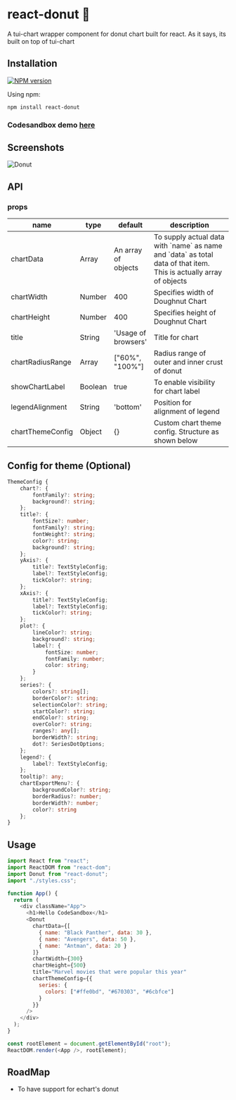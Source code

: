 # react-donut 🍩

A tui-chart wrapper component for donut chart built for react. As it says, its built on top of tui-chart

## Installation

[![NPM version](https://img.shields.io/badge/npm-1.0.4-brightgreen.svg)](https://www.npmjs.com/package/react-donut)

Using npm:

```
npm install react-donut
```

### Codesandbox demo [here](https://codesandbox.io/s/2452rqmjqr)

## Screenshots

![Donut](https://i.imgur.com/vpxUlBh.png)

## API

### props

<table class="table table-bordered table-striped">
  <thead>
  <tr>
    <th style="width: 60px;">name</th>
    <th style="width: 50px;">type</th>
    <th style="width: 10px;">default</th>
    <th>description</th>
  </tr>
  </thead>
  <tbody>
    <tr>
      <td>chartData</td>
      <td>Array</td>
      <td>An array of objects</td>
      <td>To supply actual data with `name` as name and `data` as total data of that item. This is actually array of objects</td>
    </tr>
    <tr>
      <td>chartWidth</td>
      <td>Number</td>
      <td>400</td>
      <td>Specifies width of Doughnut Chart</td>
    </tr>
    <tr>
      <td>chartHeight</td>
      <td>Number</td>
      <td>400</td>
      <td>Specifies height of Doughnut Chart</td>
    </tr>
    <tr>
      <td>title</td>
      <td>String</td>
      <td>'Usage of browsers'</td>
      <td>Title for chart</td>
    </tr>
    <tr>
      <td>chartRadiusRange</td>
      <td>Array</td>
      <td>["60%", "100%"]</td>
      <td>Radius range of outer and inner crust of donut </td>
    </tr>
   <tr>
      <td>showChartLabel</td>
      <td>Boolean</td>
      <td>true</td>
      <td>To enable visibility for chart label</td>
    </tr>
	   <tr>
      <td>legendAlignment</td>
      <td>String</td>
      <td>'bottom'</td>
      <td>Position for alignment of legend</td>
    </tr>
    <tr>
      <td>chartThemeConfig</td>
      <td>Object</td>
      <td>{}</td>
      <td>Custom chart theme config. Structure as shown below</td>
    </tr>
  </tbody>
</table>

## Config for theme (Optional)

```ts
ThemeConfig {
    chart?: {
        fontFamily?: string;
        background?: string;
    };
    title?: {
        fontSize?: number;
        fontFamily?: string;
        fontWeight?: string;
        color?: string;
        background?: string;
    };
    yAxis?: {
        title?: TextStyleConfig;
        label?: TextStyleConfig;
        tickColor?: string;
    };
    xAxis?: {
        title?: TextStyleConfig;
        label?: TextStyleConfig;
        tickColor?: string;
    };
    plot?: {
        lineColor?: string;
        background?: string;
        label?: {
            fontSize: number;
            fontFamily: number;
            color: string;
        }
    };
    series?: {
        colors?: string[];
        borderColor?: string;
        selectionColor?: string;
        startColor?: string;
        endColor?: string;
        overColor?: string;
        ranges?: any[];
        borderWidth?: string;
        dot?: SeriesDotOptions;
    };
    legend?: {
        label?: TextStyleConfig;
    };
    tooltip?: any;
    chartExportMenu?: {
        backgroundColor?: string;
        borderRadius?: number;
        borderWidth?: number;
        color?: string
    };
}
```

## Usage

```js
import React from "react";
import ReactDOM from "react-dom";
import Donut from "react-donut";
import "./styles.css";

function App() {
  return (
    <div className="App">
      <h1>Hello CodeSandbox</h1>
      <Donut
        chartData={[
          { name: "Black Panther", data: 30 },
          { name: "Avengers", data: 50 },
          { name: "Antman", data: 20 }
        ]}
        chartWidth={300}
        chartHeight={500}
        title="Marvel movies that were popular this year"
        chartThemeConfig={{
          series: {
            colors: ["#ffe0bd", "#670303", "#6cbfce"]
          }
        }}
      />
    </div>
  );
}

const rootElement = document.getElementById("root");
ReactDOM.render(<App />, rootElement);
```

## RoadMap
- To have support for echart's donut
